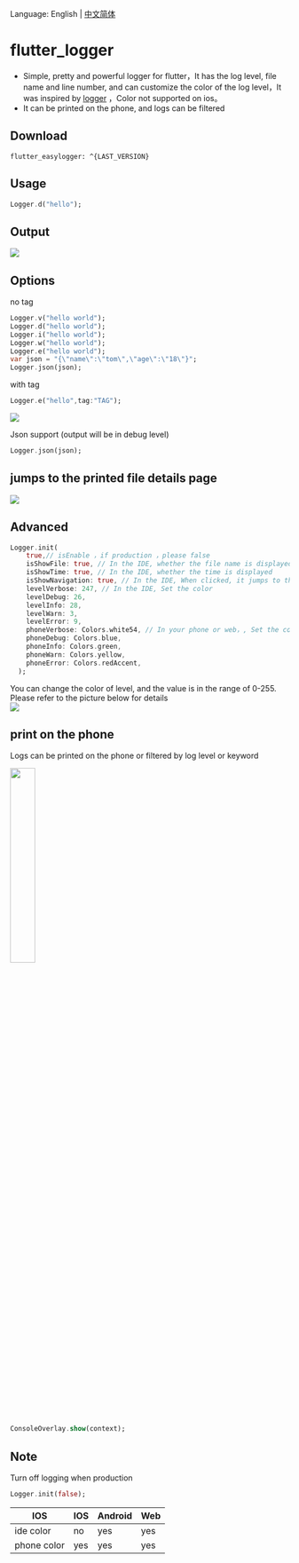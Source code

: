 Language: English | [中文简体](https://github.com/niezhiyang/flutter_logger/blob/master/README-ZH.md)

# flutter_logger

- Simple, pretty and powerful logger for flutter，It has the log level, file name and line number, and can customize the color of the log level，It was inspired by [logger](https://github.com/orhanobut/logger)
，Color not supported on ios。
- It can be printed on the phone, and logs can be filtered
## Download

```
flutter_easylogger: ^{LAST_VERSION}
```

## Usage


```dart
Logger.d("hello");
```

## Output

![](https://github.com/niezhiyang/flutter_logger/blob/master/art/1625751834730.jpg)

## Options
no tag 
```dart
Logger.v("hello world");
Logger.d("hello world");
Logger.i("hello world");
Logger.w("hello world");
Logger.e("hello world");
var json = "{\"name\":\"tom\",\"age\":\"18\"}";
Logger.json(json);
```
with tag
```dart
Logger.e("hello",tag:"TAG");
```
![](https://github.com/niezhiyang/flutter_logger/blob/master/art/tag.jpg)

Json  support (output will be in debug level)
```dart
Logger.json(json);
```
## jumps to the printed file details page
![](https://github.com/niezhiyang/flutter_logger/blob/master/art/click.jpg)

## Advanced 
```dart
Logger.init(
    true,// isEnable ，if production ，please false
    isShowFile: true, // In the IDE, whether the file name is displayed
    isShowTime: true, // In the IDE, whether the time is displayed
    isShowNavigation: true, // In the IDE, When clicked, it jumps to the printed file details page
    levelVerbose: 247, // In the IDE, Set the color
    levelDebug: 26,
    levelInfo: 28,
    levelWarn: 3,
    levelError: 9,
    phoneVerbose: Colors.white54, // In your phone or web，, Set the color
    phoneDebug: Colors.blue,
    phoneInfo: Colors.green,
    phoneWarn: Colors.yellow,
    phoneError: Colors.redAccent,
  );
```
You can change the color of level, and the value is in the range of 0-255. Please refer to the picture below for details<br>
![](https://github.com/niezhiyang/flutter_logger/blob/master/art/colors.png)

## print on the phone
Logs can be printed on the phone or filtered by log level or keyword

<img src="https://github.com/niezhiyang/flutter_logger/blob/master/art/logger_phone.gif" width="30%">

```dart
ConsoleOverlay.show(context);
```
## Note

Turn off logging when production
```dart
Logger.init(false);
```
|  IOS   |  IOS   | Android| Web  |
|  ----  |  ----  | ----  | ----  |
| ide color  | no  | yes | yes |
| phone color  | yes  | yes | yes |